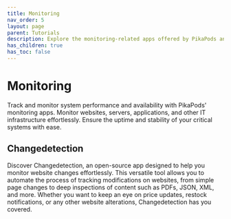 ```yaml
---
title: Monitoring
nav_order: 5
layout: page
parent: Tutorials
description: Explore the monitoring-related apps offered by PikaPods and learn how to effectively use them for various tasks.
has_children: true
has_toc: false
---
```


# Monitoring

Track and monitor system performance and availability with PikaPods' monitoring apps. Monitor websites, servers, applications, and other IT infrastructure effortlessly. Ensure the uptime and stability of your critical systems with ease.

## Changedetection

Discover Changedetection, an open-source app designed to help you monitor website changes effortlessly. This versatile tool allows you to automate the process of tracking modifications on websites, from simple page changes to deep inspections of content such as PDFs, JSON, XML, and more. Whether you want to keep an eye on price updates, restock notifications, or any other website alterations, Changedetection has you covered.

